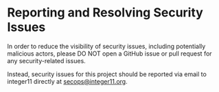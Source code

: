 # Reporting and Resolving Security Issues

In order to reduce the visibility of security issues, including potentially
malicious actors, please DO NOT open a GitHub issue or pull request for any
security-related issues.

Instead, security issues for this project should be reported via email to
integer11 directly at secops@integer11.org.
